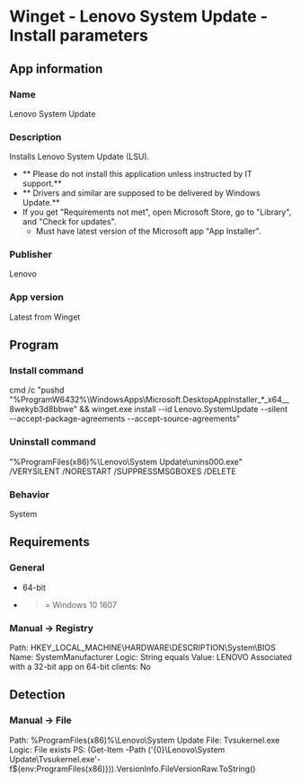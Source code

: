 # Winget - Lenovo System Update - Install parameters
## App information
### Name
Lenovo System Update

### Description
Installs Lenovo System Update (LSU).

* ** Please do not install this application unless instructed by IT support.**
* ** Drivers and similar are supposed to be delivered by Windows Update.**
* If you get "Requirements not met", open Microsoft Store, go to "Library", and "Check for updates".
  * Must have latest version of the Microsoft app "App Installer".

### Publisher
Lenovo

### App version
Latest from Winget


## Program
### Install command
cmd /c "pushd "%ProgramW6432%\WindowsApps\Microsoft.DesktopAppInstaller_*_x64__8wekyb3d8bbwe" && winget.exe install --id Lenovo.SystemUpdate --silent --accept-package-agreements --accept-source-agreements"

### Uninstall command
"%ProgramFiles(x86)%\Lenovo\System Update\unins000.exe" /VERYSILENT /NORESTART /SUPPRESSMSGBOXES /DELETE

### Behavior
System


## Requirements
### General
* 64-bit
* >= Windows 10 1607
### Manual -> Registry
Path:  HKEY_LOCAL_MACHINE\HARDWARE\DESCRIPTION\System\BIOS
Name:  SystemManufacturer
Logic: String equals
Value: LENOVO
Associated with a 32-bit app on 64-bit clients: No

## Detection
### Manual -> File
Path:  %ProgramFiles(x86)%\Lenovo\System Update
File:  Tvsukernel.exe
Logic: File exists
PS:    (Get-Item -Path ('{0}\Lenovo\System Update\Tvsukernel.exe'-f${env:ProgramFiles(x86)})).VersionInfo.FileVersionRaw.ToString()